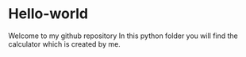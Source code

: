 # Hello-world
Welcome to my github repository
In this python folder you will find the calculator which is created by me.
